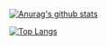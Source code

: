 [![Anurag's github stats](https://github-readme-stats.vercel.app/api?username=elmarcz&count_private=true&theme=dark&locale=es&include_all_commits=true&show_icons=true&hide=prs,contribs)](https://github.com/elmarcz)

[![Top Langs](https://github-readme-stats.vercel.app/api/top-langs/?username=elmarcz&theme=dark&layout=compact)](https://github.com/elmarcz)
